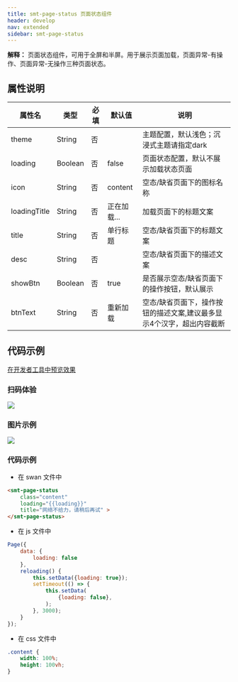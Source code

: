 ```yaml
---
title: smt-page-status 页面状态组件
header: develop
nav: extended
sidebar: smt-page-status
---
```


**解释：** 页面状态组件，可用于全屏和半屏。用于展示页面加载，页面异常-有操作、页面异常-无操作三种页面状态。

##  属性说明 

|属性名 | 类型 | 必填 | 默认值 |说明 |
|---|---|---|---|---|
|theme |String |否||主题配置，默认浅色；沉浸式主题请指定dark|
|loading |Boolean |否|false|页面状态配置，默认不展示加载状态页面|
|icon |String |否|content|空态&#x2F;缺省页面下的图标名称|
|loadingTitle |String |否|正在加载...|加载页面下的标题文案|
|title |String |否|单行标题|空态&#x2F;缺省页面下的标题文案|
|desc |String |否||空态&#x2F;缺省页面下的描述文案|
|showBtn |Boolean |否|true|是否展示空态&#x2F;缺省页面下的操作按钮，默认展示|
|btnText |String |否|重新加载|空态&#x2F;缺省页面下，操作按钮的描述文案,建议最多显示4个汉字，超出内容截断|


## 代码示例

<a href="" title="在开发者工具中预览效果" target="_self">在开发者工具中预览效果</a>

### 扫码体验

<img src="https://b.bdstatic.com/miniapp/assets/images/doc_demo/smt-page-status.png"  class="demo-qrcode-image" />

###  图片示例 

<div class="m-doc-custom-examples">
    <div class="m-doc-custom-examples-correct">
        <img src="https://b.bdstatic.com/miniapp/images/smt-page-status.gif">
    </div>  
</div>

###  代码示例

* 在 swan 文件中

```html
<smt-page-status 
    class="content"
    loading="{{loading}}"
    title="网络不给力，请稍后再试" >
</smt-page-status>
```


* 在 js 文件中

```javascript
Page({
    data: {
        loading: false
    },
    reloading() {
        this.setData({loading: true});
        setTimeout(() => {
            this.setData(
                {loading: false},
            );
        }, 3000);
    }
});
```


* 在 css 文件中

```css
.content {
    width: 100%;
    height: 100vh;
}
```


